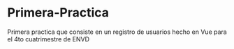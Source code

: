 # Primera-Practica
Primera practica que consiste en un registro de usuarios hecho en Vue para el 4to cuatrimestre de ENVD
